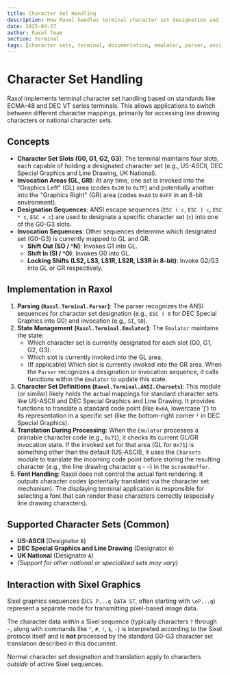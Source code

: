 ```yaml
---
title: Character Set Handling
description: How Raxol handles terminal character set designation and invocation.
date: 2025-04-27
author: Raxol Team
section: terminal
tags: [character sets, terminal, documentation, emulator, parser, ansi]
---
```


# Character Set Handling

Raxol implements terminal character set handling based on standards like ECMA-48 and DEC VT series terminals. This allows applications to switch between different character mappings, primarily for accessing line drawing characters or national character sets.

## Concepts

- **Character Set Slots (G0, G1, G2, G3)**: The terminal maintains four slots, each capable of holding a designated character set (e.g., US-ASCII, DEC Special Graphics and Line Drawing, UK National).
- **Invocation Areas (GL, GR)**: At any time, one set is invoked into the "Graphics Left" (GL) area (codes `0x20` to `0x7F`) and potentially another into the "Graphics Right" (GR) area (codes `0xA0` to `0xFF` in an 8-bit environment).
- **Designation Sequences**: ANSI escape sequences (`ESC ( c`, `ESC ) c`, `ESC * c`, `ESC + c`) are used to designate a specific character set (`c`) into one of the G0-G3 slots.
- **Invocation Sequences**: Other sequences determine which designated set (G0-G3) is currently mapped to GL and GR.
  - **Shift Out (SO / ^N)**: Invokes G1 into GL.
  - **Shift In (SI / ^O)**: Invokes G0 into GL.
  - **Locking Shifts (LS2, LS3, LS1R, LS2R, LS3R in 8-bit)**: Invoke G2/G3 into GL or GR respectively.

## Implementation in Raxol

1. **Parsing (`Raxol.Terminal.Parser`)**: The parser recognizes the ANSI sequences for character set designation (e.g., `ESC ( 0` for DEC Special Graphics into G0) and invocation (e.g., `SI`, `SO`).
2. **State Management (`Raxol.Terminal.Emulator`)**: The `Emulator` maintains the state:
   - Which character set is currently designated for each slot (G0, G1, G2, G3).
   - Which slot is currently invoked into the GL area.
   - (If applicable) Which slot is currently invoked into the GR area.
     When the `Parser` recognizes a designation or invocation sequence, it calls functions within the `Emulator` to update this state.
3. **Character Set Definitions (`Raxol.Terminal.ANSI.Charsets`)**: This module (or similar) likely holds the actual mappings for standard character sets like US-ASCII and DEC Special Graphics and Line Drawing. It provides functions to translate a standard code point (like `0x6A`, lowercase 'j') to its representation in a specific set (like the bottom-right corner `┘` in DEC Special Graphics).
4. **Translation During Processing**: When the `Emulator` processes a printable character code (e.g., `0x71`), it checks its current GL/GR invocation state. If the invoked set for that area (GL for `0x71`) is something other than the default (US-ASCII), it uses the `Charsets` module to translate the incoming code point before storing the resulting character (e.g., the line drawing character `q` - `─`) in the `ScreenBuffer`.
5. **Font Handling**: Raxol does not control the actual font rendering. It outputs character codes (potentially translated via the character set mechanism). The displaying terminal application is responsible for selecting a font that can render these characters correctly (especially line drawing characters).

## Supported Character Sets (Common)

- **US-ASCII** (Designator `B`)
- **DEC Special Graphics and Line Drawing** (Designator `0`)
- **UK National** (Designator `A`)
- _(Support for other national or specialized sets may vary)_

## Interaction with Sixel Graphics

Sixel graphics sequences (`DCS P...q DATA ST`, often starting with `\eP...q`) represent a separate mode for transmitting pixel-based image data.

The character data _within_ a Sixel sequence (typically characters `?` through `~`, along with commands like `"`, `#`, `!`, `$`, `-`) is interpreted according to the Sixel protocol itself and is **not** processed by the standard G0-G3 character set translation described in this document.

Normal character set designation and translation apply to characters _outside_ of active Sixel sequences.
